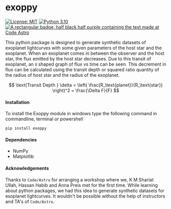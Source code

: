 # exoppy

[![License: MIT](https://cdn.prod.website-files.com/5e0f1144930a8bc8aace526c/65dd9eb5aaca434fac4f1c34_License-MIT-blue.svg)](/LICENSE) [![Python 3.10](https://img.shields.io/badge/python-3.10-blue.svg)](https://www.python.org/downloads/release/python-360/) [![A rectangular badge, half black half purple containing the text made at Code Astro](https://img.shields.io/badge/Made%20at-Code/Astro-blueviolet.svg)](https://semaphorep.github.io/codeastro/)

This python package is designed to generate synthetic datasets of exoplanet lightcurves with some given parameters of the host star and the exoplanet. When an exoplanet comes in between the observer and the host star, the flux emitted by the host star decreases. Due to this transit of exoplanet, an `U` shaped graph of flux vs time can be seen. This decrement in flux can be calculated using the transit depth or squared ratio quantity of the radius of host star and the radius of the exoplanet. 

$$ \text{Transit Depth }  \delta = \left( \frac{R_\text{planet}}{R_\text{star}} \right)^2 = \frac{\Delta F}{F} $$

#### Installation

To install the Exoppy module in windows type the following command in commandline, terminal or powershell

```
pip install exoppy
```

#### Dependencies 

- NumPy 
- Matplotlib

#### Acknowledgements 

Thanks to `Code/Astro` for arranging a workshop where we, K M Shariat Ullah, Hassan Habib and Anna Preis met for the first time. While learning about python packages, we had this idea to generate synthetic datasets for exoplanet lightcurves. It wouldn't be possible without the help of instructors and TA's of `Code/Astro`. 
